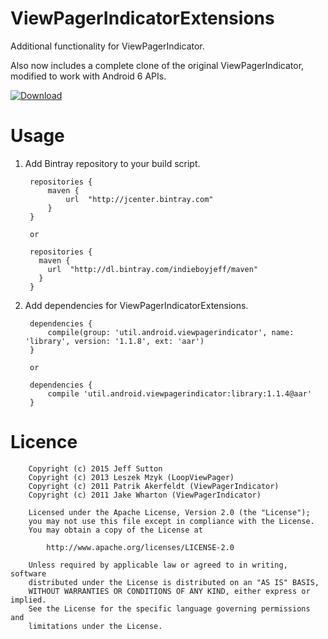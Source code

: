 # ViewPagerIndicatorExtensions
Additional functionality for ViewPagerIndicator.

Also now includes a complete clone of the original ViewPagerIndicator, modified to work with Android 6 APIs.

[ ![Download](https://api.bintray.com/packages/indieboyjeff/maven/viewpagerindicator/images/download.svg) ](https://bintray.com/indieboyjeff/maven/viewpagerindicator/_latestVersion)

Usage
===================================

1. Add Bintray repository to your build script.

        repositories {
            maven {
                url  "http://jcenter.bintray.com" 
            }
        }
        
        or
        
        repositories {
          maven {
            url  "http://dl.bintray.com/indieboyjeff/maven" 
          }
        }
    
2. Add dependencies for ViewPagerIndicatorExtensions.
        
        dependencies {
            compile(group: 'util.android.viewpagerindicator', name: 'library', version: '1.1.8', ext: 'aar')
        }
        
        or
        
        dependencies {
            compile 'util.android.viewpagerindicator:library:1.1.4@aar'
        }


Licence
===================================
        
        Copyright (c) 2015 Jeff Sutton
        Copyright (c) 2013 Leszek Mzyk (LoopViewPager)
        Copyright (c) 2011 Patrik Akerfeldt (ViewPagerIndicator)
        Copyright (c) 2011 Jake Wharton (ViewPagerIndicator)
        
        Licensed under the Apache License, Version 2.0 (the "License");
        you may not use this file except in compliance with the License.
        You may obtain a copy of the License at
        
            http://www.apache.org/licenses/LICENSE-2.0
        
        Unless required by applicable law or agreed to in writing, software
        distributed under the License is distributed on an "AS IS" BASIS,
        WITHOUT WARRANTIES OR CONDITIONS OF ANY KIND, either express or implied.
        See the License for the specific language governing permissions and
        limitations under the License.
<br/> 